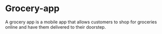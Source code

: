 # Grocery-app


A grocery app is a mobile app that allows customers to shop for groceries online and have them delivered to their doorstep.

